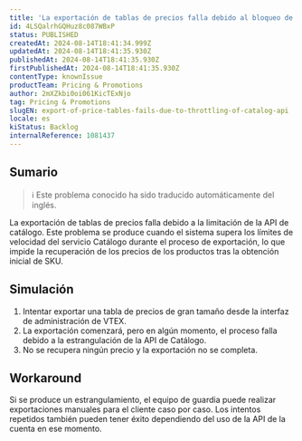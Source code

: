 ```yaml
---
title: 'La exportación de tablas de precios falla debido al bloqueo de la API de catálogo'
id: 4LSQalrhGQHuz8c087WBxP
status: PUBLISHED
createdAt: 2024-08-14T18:41:34.999Z
updatedAt: 2024-08-14T18:41:35.930Z
publishedAt: 2024-08-14T18:41:35.930Z
firstPublishedAt: 2024-08-14T18:41:35.930Z
contentType: knownIssue
productTeam: Pricing & Promotions
author: 2mXZkbi0oi061KicTExNjo
tag: Pricing & Promotions
slugEN: export-of-price-tables-fails-due-to-throttling-of-catalog-api
locale: es
kiStatus: Backlog
internalReference: 1081437
---
```


## Sumario

>ℹ️ Este problema conocido ha sido traducido automáticamente del inglés.


La exportación de tablas de precios falla debido a la limitación de la API de catálogo. Este problema se produce cuando el sistema supera los límites de velocidad del servicio Catálogo durante el proceso de exportación, lo que impide la recuperación de los precios de los productos tras la obtención inicial de SKU.



## Simulación



1. Intentar exportar una tabla de precios de gran tamaño desde la interfaz de administración de VTEX.
2. La exportación comenzará, pero en algún momento, el proceso falla debido a la estrangulación de la API de Catálogo.
3. No se recupera ningún precio y la exportación no se completa.



## Workaround


Si se produce un estrangulamiento, el equipo de guardia puede realizar exportaciones manuales para el cliente caso por caso. Los intentos repetidos también pueden tener éxito dependiendo del uso de la API de la cuenta en ese momento.





